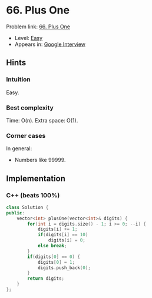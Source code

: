 # 66. Plus One

Problem link: [66. Plus One](https://leetcode.com/problems/plus-one/description/)

* Level: [Easy](https://leetcode.com/problemset/all/?difficulty=Easy)
* Appears in: [Google Interview](https://leetcode.com/explore/interview/card/google/)

## Hints

### Intuition

Easy.

### Best complexity

Time: O(n). Extra space: O(1).

### Corner cases 

In general:

* Numbers like 99999.

## Implementation

### C++ (beats 100%)
```C++
class Solution {
public:
    vector<int> plusOne(vector<int>& digits) {
        for(int i = digits.size() - 1; i >= 0; --i) {
            digits[i] += 1;
            if(digits[i] == 10) 
                digits[i] = 0;
            else break;
        }
        if(digits[0] == 0) {
            digits[0] = 1;
            digits.push_back(0);
        }
        return digits;
    }
};
```